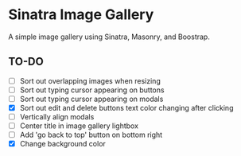 # Sinatra Image Gallery

A simple image gallery using Sinatra, Masonry, and Boostrap.

## TO-DO

- [ ] Sort out overlapping images when resizing
- [ ] Sort out typing cursor appearing on buttons
- [ ] Sort out typing cursor appearing on modals
- [x] Sort out edit and delete buttons text color changing after clicking
- [ ] Vertically align modals
- [ ] Center title in image gallery lightbox
- [ ] Add 'go back to top' button on bottom right
- [x] Change background color